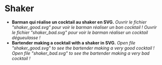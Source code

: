 # Shaker
<ul>
<li>
<strong>Barman qui réalise un cocktail au shaker en SVG.</strong>
<em>
Ouvrir le fichier "shaker_good.svg" pour voir le barman réaliser un bon cocktail !
Ouvrir le fichier "shaker_bad.svg" pour voir le barman réaliser un cocktail dégueulasse !
</em>
</li>
<li>
<strong>Bartender making a cocktail with a shaker in SVG.</strong>
<em>
Open file "shaker_good.svg" to see the bartender making a very good cocktail !
Open file "shaker_bad.svg" to see the bartender making a very bad cocktail !
</em>
</li>
</ul>
